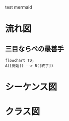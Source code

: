 test mermaid

# 流れ図
## 三目ならべの最善手

```mermaid
flowchart TD;
A([開始]) --> B([終了])
```
# シーケンス図



# クラス図
